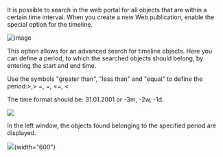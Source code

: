 It is possible to search in the web portal for all objects that are
within a certain time interval. When you create a new Web publication,
enable the special option for the timeline. 

![image](//images.ctfassets.net/utx1h0gfm1om/63hDdoQMLeG4MMioKKcsmy/a37a55fa3f8a51dc3c0c51ea6fa049d7/image.webp)

This option allows for an advanced search for timeline objects. Here you
can define a period, to which the searched objects should belong, by
entering the start and end time.

Use the symbols "greater than", "less than" and "equal" to define the
period:&gt;,&gt; =, =, &lt;=, &lt;

The time format should be: 31.01.2001 or -3m, -2w, -1d.

![](//images.ctfassets.net/utx1h0gfm1om/6tZEAuJwfmqwY6eQ82mewK/8eb511aea29a81e471ee8f269c5e0ff3/328691.png)

In the left window, the objects found belonging to the specified period
are displayed.

![](//images.ctfassets.net/utx1h0gfm1om/3hdDED3dZCG8CqEkC6aYgC/1a56e121c9b4f1e99681fea30fe20abf/328693.png){width="600"}

 

